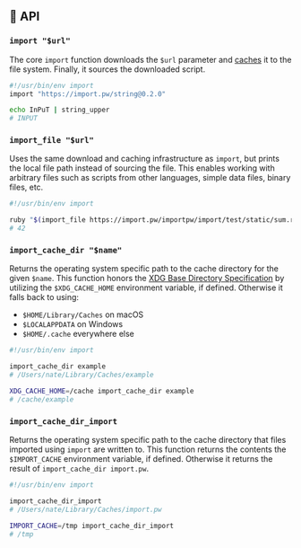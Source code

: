 ## 📜 API

### `import "$url"`

The core `import` function downloads the `$url` parameter and
[caches](./caching.md) it to the file system. Finally, it sources
the downloaded script.

```bash
#!/usr/bin/env import
import "https://import.pw/string@0.2.0"

echo InPuT | string_upper
# INPUT
```


### `import_file "$url"`

Uses the same download and caching infrastructure as `import`, but prints the
local file path instead of sourcing the file. This enables working with arbitrary
files such as scripts from other languages, simple data files, binary files, etc.

```bash
#!/usr/bin/env import

ruby "$(import_file https://import.pw/importpw/import/test/static/sum.rb)" 9 10 11 12
# 42
```


### `import_cache_dir "$name"`

Returns the operating system specific path to the cache directory for the given
`$name`. This function honors the [XDG Base Directory
Specification](https://specifications.freedesktop.org/basedir-spec/basedir-spec-latest.html)
by utilizing the `$XDG_CACHE_HOME` environment variable, if defined. Otherwise it
falls back to using:

 * `$HOME/Library/Caches` on macOS
 * `$LOCALAPPDATA` on Windows
 * `$HOME/.cache` everywhere else

```bash
#!/usr/bin/env import

import_cache_dir example
# /Users/nate/Library/Caches/example

XDG_CACHE_HOME=/cache import_cache_dir example
# /cache/example
```


### `import_cache_dir_import`

Returns the operating system specific path to the cache directory that files
imported using `import` are written to. This function returns the contents the
`$IMPORT_CACHE` environment variable, if defined. Otherwise it returns the result
of `import_cache_dir import.pw`.

```bash
#!/usr/bin/env import

import_cache_dir_import
# /Users/nate/Library/Caches/import.pw

IMPORT_CACHE=/tmp import_cache_dir_import
# /tmp
```
